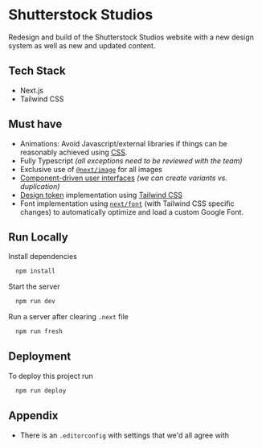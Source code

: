 # Shutterstock Studios

Redesign and build of the Shutterstock Studios website with a new design system as well as new and updated content.

## Tech Stack

- Next.js
- Tailwind CSS

## Must have

- Animations: Avoid Javascript/external libraries if things can be reasonably achieved using [CSS](https://tailwindcss.com/docs/animation).
- Fully Typescript *(all exceptions need to be reviewed with the team)*
- Exclusive use of [`@next/image`](https://nextjs.org/docs/api-reference/next/image) for all images
- [Component-driven user interfaces](https://www.componentdriven.org/) *(we can create variants vs. duplication)*
- [Design token](https://spectrum.adobe.com/page/design-tokens/) implementation using [Tailwind CSS](https://tailwindcss.com/docs/configuration)
- Font implementation using [`next/font`](https://nextjs.org/docs/basic-features/font-optimization#with-tailwind-css) (with Tailwind CSS specific changes) to automatically optimize and load a custom Google Font.

## Run Locally

Install dependencies

```bash
  npm install
```

Start the server

```bash
  npm run dev
```

Run a server after clearing `.next` file

```bash
  npm run fresh
```

## Deployment

To deploy this project run

```bash
  npm run deploy
```

## Appendix

- There is an `.editorconfig` with settings that we'd all agree with
